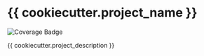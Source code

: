 # {{ cookiecutter.project_name }}

![Coverage Badge][coverage_badge]

{{ cookiecutter.project_description }}

[coverage_badge]: https://img.shields.io/endpoint?url=https://gist.githubusercontent.com/adamgranthendry/df51d4eadf024e859f77d7c90bae6577/raw/coverage_badge.json
